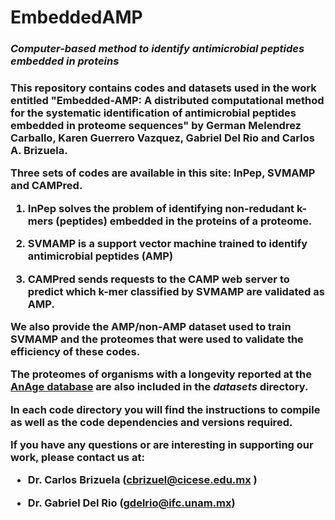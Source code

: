 # EmbeddedAMP
<h3><i>Computer-based method to identify antimicrobial peptides embedded in proteins</i><h3>

This repository contains codes and datasets used in the work entitled "Embedded-AMP: A distributed computational method for the systematic identification of antimicrobial peptides embedded in proteome sequences" by German Melendrez Carballo, Karen Guerrero Vazquez, Gabriel Del Rio and Carlos A. Brizuela.

Three sets of codes are available in this site: InPep, SVMAMP and CAMPred. 

1. InPep solves the problem of identifying non-redudant k-mers (peptides) embedded in the proteins of a proteome.

2. SVMAMP is a support vector machine trained to identify antimicrobial peptides (AMP)

3. CAMPred sends requests to the CAMP web server to predict which k-mer classified by SVMAMP are validated as AMP.

We also provide the AMP/non-AMP dataset used to train SVMAMP and the proteomes that were used to validate the efficiency of these codes.
  
  The proteomes of organisms with a longevity reported at the <a href="https://genomics.senescence.info/species/index.html">AnAge database</a> are also included in the <i>datasets</i> directory.

In each code directory you will find the instructions to compile as well as the code dependencies and versions required.

If you have any questions or are interesting in supporting our work, please contact us at:

- Dr. Carlos Brizuela (cbrizuel@cicese.edu.mx )

- Dr. Gabriel Del Rio (gdelrio@ifc.unam.mx)
